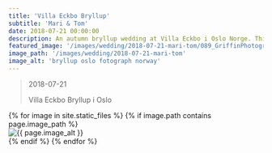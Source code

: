 ```yaml
---
title: 'Villa Eckbo Bryllup'
subtitle: 'Mari & Tom'
date: 2018-07-21 00:00:00
description: An autumn bryllup wedding at Villa Eckbo i Oslo Norge. This was a Norwegian American wedding with many portrait and livstill bilder. The bryllupsfotograf was taken by Jonny and Sophia from Griffin Photography bryllup fotograf based in Oslo Norway.
featured_image: '/images/wedding/2018-07-21-mari-tom/089_GriffinPhotography_Oslo_Bryllup_Villa_Eckbo20180721.jpg'
image_path: '/images/wedding/2018-07-21-mari-tom'
image_alt: 'bryllup oslo fotograph norway'
---
```


> 2018-07-21
>
> Villa Eckbo Bryllup i Oslo

<!-- DO NOT EDIT BELOW -->
<div class="image-wrap" >
{% for image in site.static_files %}
    {% if image.path contains page.image_path %}
        <div class="image-wrap" >
        <img src="{{ site.baseurl }}{{ image.path }}" alt="{{ page.image_alt }}" />
        </div>
    {% endif %}
{% endfor %}
